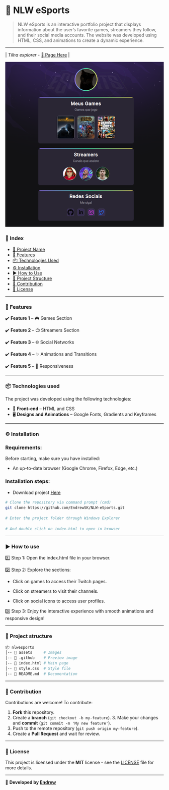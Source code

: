 # 📌 NLW eSports
> NLW eSports is an interactive portfolio project that displays information about the user’s favorite games, streamers they follow, and their social media accounts. The website was developed using HTML, CSS, and animations to create a dynamic experience.
---
| *Tilha explorer* - [🔗 Page Here](https://endrewsk.github.io/NLW-eSports/) |

![preview](./assets/preview.png)

### 📖 Index
- [📌 Project Name](#-nlw-esports)
- [🚀 Features](#-features)
- [📦 Technologies Used](#-technologies-used)
- [⚙️ Installation](#️-installation)
- [▶️ How to Use](#️-how-to-use)
- [📄 Project Structure](#-project-structure)
- [🤝 Contribution](#-contribution)
- [📝 License](#-license)

---

### 🚀 Features
✔️ **Feature 1** – 🎮 Games Section

✔️ **Feature 2** – 📺 Streamers Section

✔️ **Feature 3** – 🌐 Social Networks

✔️ **Feature 4** – ✨ Animations and Transitions

✔️ **Feature 5** – 📱 Responsiveness

---

### 📦 Technologies used
The project was developed using the following technologies:
- 🎨 **Front-end** – HTML and CSS
- 🖥️ **Designs and Animations** – Google Fonts, Gradients and Keyframes

---
### ⚙️ Installation
### Requirements:
Before starting, make sure you have installed:
- An up-to-date browser (Google Chrome, Firefox, Edge, etc.)

### Installation steps:
- Download project [Here](https://github.com/EndrewSK/NLW-eSports/archive/refs/heads/main.zip)
```sh
# Clone the repository via command prompt (cmd)
git clone https://github.com/EndrewSK/NLW-eSports.git

# Enter the project folder through Windows Explorer

# And double click on index.html to open in browser

```

---

### ▶️ How to use
1️⃣ Step 1: Open the index.html file in your browser.

2️⃣ Step 2: Explore the sections:
- Click on games to access their Twitch pages.

- Click on streamers to visit their channels.

- Click on social icons to access user profiles.

3️⃣ Step 3: Enjoy the interactive experience with smooth animations and responsive design!

---

### 📄 Project structure
```bash
📦 nlwesports
│-- 📂 assets     # Images
│-- 📂 .github    # Preview image
│-- 📄 index.html # Main page
│-- 📄 style.css  # Style file
│-- 📄 README.md  # Documentation
```

---

### 🤝 Contribution
Contributions are welcome! To contribute:
1. **Fork** this repository.
2. Create a **branch** (`git checkout -b my-feature`). 3. Make your changes and **commit** (`git commit -m 'My new feature'`).
4. Push to the remote repository (`git push origin my-feature`).
5. Create a **Pull Request** and wait for review.

---

### 📝 License
This project is licensed under the **MIT** license - see the [LICENSE](LICENSE) file for more details.

---

📌 **Developed by [Endrew](https://github.com/endrewsk)**
